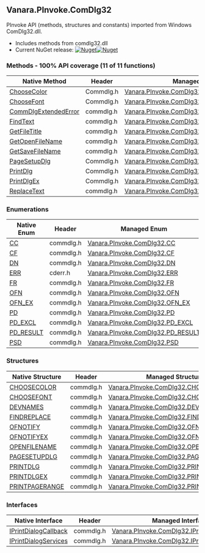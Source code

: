 ## Vanara.PInvoke.ComDlg32  
PInvoke API (methods, structures and constants) imported from Windows ComDlg32.dll.

- Includes methods from comdlg32.dll  
- Current NuGet release: [![Nuget](https://img.shields.io/nuget/v/Vanara.PInvoke.ComDlg32?logo=nuget&style=flat-square)![Nuget](https://img.shields.io/nuget/dt/Vanara.PInvoke.ComDlg32?label=%20&style=flat-square)](https://www.nuget.org/packages/Vanara.PInvoke.ComDlg32)  
### Methods - 100% API coverage (11 of 11 functions)  
Native Method | Header | Managed Method  
--- | --- | ---  
[ChooseColor](https://www.google.com/search?num=5&q=ChooseColorA+site%3Alearn.microsoft.com) | Commdlg.h | [Vanara.PInvoke.ComDlg32.ChooseColor](https://github.com/dahall/Vanara/search?l=C%23&q=ChooseColor)  
[ChooseFont](https://www.google.com/search?num=5&q=ChooseFontA+site%3Alearn.microsoft.com) | Commdlg.h | [Vanara.PInvoke.ComDlg32.ChooseFont](https://github.com/dahall/Vanara/search?l=C%23&q=ChooseFont)  
[CommDlgExtendedError](https://www.google.com/search?num=5&q=CommDlgExtendedError+site%3Alearn.microsoft.com) | commdlg.h | [Vanara.PInvoke.ComDlg32.CommDlgExtendedError](https://github.com/dahall/Vanara/search?l=C%23&q=CommDlgExtendedError)  
[FindText](https://www.google.com/search?num=5&q=FindTextA+site%3Alearn.microsoft.com) | commdlg.h | [Vanara.PInvoke.ComDlg32.FindText](https://github.com/dahall/Vanara/search?l=C%23&q=FindText)  
[GetFileTitle](https://www.google.com/search?num=5&q=GetFileTitleA+site%3Alearn.microsoft.com) | commdlg.h | [Vanara.PInvoke.ComDlg32.GetFileTitle](https://github.com/dahall/Vanara/search?l=C%23&q=GetFileTitle)  
[GetOpenFileName](https://www.google.com/search?num=5&q=GetOpenFileNameA+site%3Alearn.microsoft.com) | commdlg.h | [Vanara.PInvoke.ComDlg32.GetOpenFileName](https://github.com/dahall/Vanara/search?l=C%23&q=GetOpenFileName)  
[GetSaveFileName](https://www.google.com/search?num=5&q=GetSaveFileNameA+site%3Alearn.microsoft.com) | commdlg.h | [Vanara.PInvoke.ComDlg32.GetSaveFileName](https://github.com/dahall/Vanara/search?l=C%23&q=GetSaveFileName)  
[PageSetupDlg](https://www.google.com/search?num=5&q=PageSetupDlgA+site%3Alearn.microsoft.com) | Commdlg.h | [Vanara.PInvoke.ComDlg32.PageSetupDlg](https://github.com/dahall/Vanara/search?l=C%23&q=PageSetupDlg)  
[PrintDlg](https://www.google.com/search?num=5&q=PrintDlgA+site%3Alearn.microsoft.com) | Commdlg.h | [Vanara.PInvoke.ComDlg32.PrintDlg](https://github.com/dahall/Vanara/search?l=C%23&q=PrintDlg)  
[PrintDlgEx](https://www.google.com/search?num=5&q=PrintDlgExA+site%3Alearn.microsoft.com) | Commdlg.h | [Vanara.PInvoke.ComDlg32.PrintDlgEx](https://github.com/dahall/Vanara/search?l=C%23&q=PrintDlgEx)  
[ReplaceText](https://www.google.com/search?num=5&q=ReplaceTextA+site%3Alearn.microsoft.com) | commdlg.h | [Vanara.PInvoke.ComDlg32.ReplaceText](https://github.com/dahall/Vanara/search?l=C%23&q=ReplaceText)  
### Enumerations  
Native Enum | Header | Managed Enum  
--- | --- | ---  
[CC](https://www.google.com/search?num=5&q=CC+site%3Alearn.microsoft.com) | commdlg.h | [Vanara.PInvoke.ComDlg32.CC](https://github.com/dahall/Vanara/search?l=C%23&q=CC)  
[CF](https://www.google.com/search?num=5&q=CF+site%3Alearn.microsoft.com) | commdlg.h | [Vanara.PInvoke.ComDlg32.CF](https://github.com/dahall/Vanara/search?l=C%23&q=CF)  
[DN](https://www.google.com/search?num=5&q=DN+site%3Alearn.microsoft.com) | commdlg.h | [Vanara.PInvoke.ComDlg32.DN](https://github.com/dahall/Vanara/search?l=C%23&q=DN)  
[ERR](https://www.google.com/search?num=5&q=ERR+site%3Alearn.microsoft.com) | cderr.h | [Vanara.PInvoke.ComDlg32.ERR](https://github.com/dahall/Vanara/search?l=C%23&q=ERR)  
[FR](https://www.google.com/search?num=5&q=FR+site%3Alearn.microsoft.com) | commdlg.h | [Vanara.PInvoke.ComDlg32.FR](https://github.com/dahall/Vanara/search?l=C%23&q=FR)  
[OFN](https://www.google.com/search?num=5&q=OFN+site%3Alearn.microsoft.com) | commdlg.h | [Vanara.PInvoke.ComDlg32.OFN](https://github.com/dahall/Vanara/search?l=C%23&q=OFN)  
[OFN_EX](https://www.google.com/search?num=5&q=OFN_EX+site%3Alearn.microsoft.com) | commdlg.h | [Vanara.PInvoke.ComDlg32.OFN_EX](https://github.com/dahall/Vanara/search?l=C%23&q=OFN_EX)  
[PD](https://www.google.com/search?num=5&q=PD+site%3Alearn.microsoft.com) | commdlg.h | [Vanara.PInvoke.ComDlg32.PD](https://github.com/dahall/Vanara/search?l=C%23&q=PD)  
[PD_EXCL](https://www.google.com/search?num=5&q=PD_EXCL+site%3Alearn.microsoft.com) | commdlg.h | [Vanara.PInvoke.ComDlg32.PD_EXCL](https://github.com/dahall/Vanara/search?l=C%23&q=PD_EXCL)  
[PD_RESULT](https://www.google.com/search?num=5&q=PD_RESULT+site%3Alearn.microsoft.com) | commdlg.h | [Vanara.PInvoke.ComDlg32.PD_RESULT](https://github.com/dahall/Vanara/search?l=C%23&q=PD_RESULT)  
[PSD](https://www.google.com/search?num=5&q=PSD+site%3Alearn.microsoft.com) | commdlg.h | [Vanara.PInvoke.ComDlg32.PSD](https://github.com/dahall/Vanara/search?l=C%23&q=PSD)  
### Structures  
Native Structure | Header | Managed Structure  
--- | --- | ---  
[CHOOSECOLOR](https://www.google.com/search?num=5&q=CHOOSECOLOR+site%3Alearn.microsoft.com) | commdlg.h | [Vanara.PInvoke.ComDlg32.CHOOSECOLOR](https://github.com/dahall/Vanara/search?l=C%23&q=CHOOSECOLOR)  
[CHOOSEFONT](https://www.google.com/search?num=5&q=CHOOSEFONT+site%3Alearn.microsoft.com) | commdlg.h | [Vanara.PInvoke.ComDlg32.CHOOSEFONT](https://github.com/dahall/Vanara/search?l=C%23&q=CHOOSEFONT)  
[DEVNAMES](https://www.google.com/search?num=5&q=DEVNAMES+site%3Alearn.microsoft.com) | commdlg.h | [Vanara.PInvoke.ComDlg32.DEVNAMES](https://github.com/dahall/Vanara/search?l=C%23&q=DEVNAMES)  
[FINDREPLACE](https://www.google.com/search?num=5&q=FINDREPLACE+site%3Alearn.microsoft.com) | commdlg.h | [Vanara.PInvoke.ComDlg32.FINDREPLACE](https://github.com/dahall/Vanara/search?l=C%23&q=FINDREPLACE)  
[OFNOTIFY](https://www.google.com/search?num=5&q=OFNOTIFY+site%3Alearn.microsoft.com) | commdlg.h | [Vanara.PInvoke.ComDlg32.OFNOTIFY](https://github.com/dahall/Vanara/search?l=C%23&q=OFNOTIFY)  
[OFNOTIFYEX](https://www.google.com/search?num=5&q=OFNOTIFYEX+site%3Alearn.microsoft.com) | commdlg.h | [Vanara.PInvoke.ComDlg32.OFNOTIFYEX](https://github.com/dahall/Vanara/search?l=C%23&q=OFNOTIFYEX)  
[OPENFILENAME](https://www.google.com/search?num=5&q=OPENFILENAME+site%3Alearn.microsoft.com) | commdlg.h | [Vanara.PInvoke.ComDlg32.OPENFILENAME](https://github.com/dahall/Vanara/search?l=C%23&q=OPENFILENAME)  
[PAGESETUPDLG](https://www.google.com/search?num=5&q=PAGESETUPDLG+site%3Alearn.microsoft.com) | commdlg.h | [Vanara.PInvoke.ComDlg32.PAGESETUPDLG](https://github.com/dahall/Vanara/search?l=C%23&q=PAGESETUPDLG)  
[PRINTDLG](https://www.google.com/search?num=5&q=PRINTDLG+site%3Alearn.microsoft.com) | commdlg.h | [Vanara.PInvoke.ComDlg32.PRINTDLG](https://github.com/dahall/Vanara/search?l=C%23&q=PRINTDLG)  
[PRINTDLGEX](https://www.google.com/search?num=5&q=PRINTDLGEX+site%3Alearn.microsoft.com) | commdlg.h | [Vanara.PInvoke.ComDlg32.PRINTDLGEX](https://github.com/dahall/Vanara/search?l=C%23&q=PRINTDLGEX)  
[PRINTPAGERANGE](https://www.google.com/search?num=5&q=PRINTPAGERANGE+site%3Alearn.microsoft.com) | commdlg.h | [Vanara.PInvoke.ComDlg32.PRINTPAGERANGE](https://github.com/dahall/Vanara/search?l=C%23&q=PRINTPAGERANGE)  
### Interfaces  
Native Interface | Header | Managed Interface  
--- | --- | ---  
[IPrintDialogCallback](https://www.google.com/search?num=5&q=IPrintDialogCallback+site%3Alearn.microsoft.com) | commdlg.h | [Vanara.PInvoke.ComDlg32.IPrintDialogCallback](https://github.com/dahall/Vanara/search?l=C%23&q=IPrintDialogCallback)  
[IPrintDialogServices](https://www.google.com/search?num=5&q=IPrintDialogServices+site%3Alearn.microsoft.com) | commdlg.h | [Vanara.PInvoke.ComDlg32.IPrintDialogServices](https://github.com/dahall/Vanara/search?l=C%23&q=IPrintDialogServices)  
